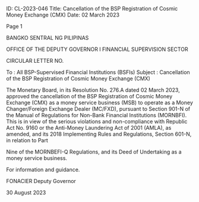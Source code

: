 ID: CL-2023-046
Title: Cancellation of the BSP Registration of Cosmic Money Exchange (CMX)
Date: 02 March 2023

Page 1

BANGKO SENTRAL NG PILIPINAS

OFFICE OF THE DEPUTY GOVERNOR I FINANCIAL SUPERVISION SECTOR

CIRCULAR LETTER NO.

To : All BSP-Supervised Financial Institutions (BSFIs) Subject : Cancellation of the BSP Registration of Cosmic Money Exchange (CMX)

The Monetary Board, in its Resolution No. 276.A dated 02 March 2023, approved the cancellation of the BSP Registration of Cosmic Money Exchange (CMX) as a money service business (MSB) to operate as a Money Changer/Foreign Exchange Dealer (MC/FXD), pursuant to Section 901-N of the Manual of Regulations for Non-Bank Financial Institutions (MORNBFI). This is in view of the serious violations and non-compliance with Republic Act No. 9160 or the Anti-Money Laundering Act of 2001 (AMLA), as amended, and its 2018 Implementing Rules and Regulations, Section 601-N, in relation to Part

Nine of the MORNBEFI-Q Regulations, and its Deed of Undertaking as a money service business.

For information and guidance.

FONACIER Deputy Governor

30 August 2023